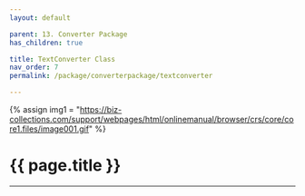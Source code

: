 ```yaml
---
layout: default

parent: 13. Converter Package
has_children: true

title: TextConverter Class
nav_order: 7
permalink: /package/converterpackage/textconverter

---
```

{% assign img1 = "https://biz-collections.com/support/webpages/html/onlinemanual/browser/crs/core/core1.files/image001.gif" %}

# {{ page.title }}

---

